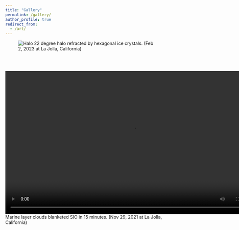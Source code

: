 ```yaml
---
title: "Gallery"
permalink: /gallery/
author_profile: true
redirect_from:
  - /art/
---
```



<figure>
    <img src="https://pczhang.com/images/halo.jpg"
         alt="Halo">
    22 degree halo refracted by hexagonal ice crystals. (Feb 2, 2023 at La Jolla, California)
</figure>


<br/><br/>

<video width="800" height="450" controls>
  <source src="https://pczhang.com/files/marine_layer.mp4" type="video/mp4">
  您的浏览器不支持 HTML5 video 标签。
</video>
Marine layer clouds blanketed SIO in 15 minutes. (Nov 29, 2021 at La Jolla, California)